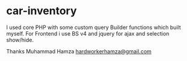 # car-inventory
I used core PHP with some custom query Builder functions which built myself.
For Frontend i use BS v4 and jquery for ajax and selection show/hide.

Thanks
Muhammad Hamza
hardworkerhamza@gmail.com
